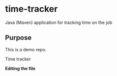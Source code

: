 # time-tracker
Java (Maven) application for tracking time on the job

## Purpose

This is a demo repo.

Time tracker

**Editing the file**
